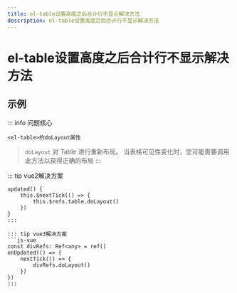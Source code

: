 ```yaml
---
title: el-table设置高度之后合计行不显示解决方法
description: el-table设置高度之后合计行不显示解决方法
---
```


# el-table设置高度之后合计行不显示解决方法

## 示例

::: info 问题核心
```js-vue
<el-table>的doLayout属性
```
> `doLayout` 对 Table 进行重新布局。 当表格可见性变化时，您可能需要调用此方法以获得正确的布局
:::


::: tip vue2解决方案
```js-vue
updated() {
    this.$nextTick(() => {
        this.$refs.table.doLayout()
    })
}
:::

::: tip vue3解决方案
```js-vue
const divRefs: Ref<any> = ref()
onUpdated(() => {
    nextTick(() => {
        divRefs.doLayout()
    })
})
:::
